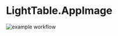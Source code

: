 # LightTable.AppImage

![example workflow](https://github.com/nx-appbuild-hub/LightTable.AppImage//actions/workflows/makefile.yml/badge.svg)
